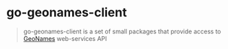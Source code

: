 # go-geonames-client
>go-geonames-client is a set of small packages that provide access to  [GeoNames](http://www.geonames.org/) web-services API
